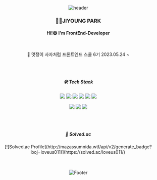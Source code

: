 <!--
**yxxung/yxxung** is a ✨ _special_ ✨ repository because its `README.md` (this file) appears on your GitHub profile.

Here are some ideas to get you started:

- 🔭 I’m currently working on ...
- 🌱 I’m currently learning ...
- 👯 I’m looking to collaborate on ...
- 🤔 I’m looking for help with ...
- 💬 Ask me about ...
- 📫 How to reach me: ...
- 😄 Pronouns: ...
- ⚡ Fun fact: ...
-->
<div align="center">
  
![header](https://capsule-render.vercel.app/api?type=waving&color=FFD159&height=200&section=header&text=welcome&fontSize=90&animation=fadeIn&fontAlignY=38&desc=JiYoung's%20GitHub%20Profile&descAlignY=51&descAlign=62&fontColor=FFFFFF)
  
<h3>👩‍💻JIYOUNG PARK</h3>  
<h4>Hi!😄 I'm FrontEnd-Developer</h4>

<br>
<p>🔭 멋쟁이 사자처럼 프론트엔드 스쿨 6기 2023.05.24 ~ </p>

<br><br>

<h5>🛠 Tech Stack</h5>


 <img src="https://img.shields.io/badge/javascript-F7DF1E?style=flat-square&logo=javascript&logoColor=black"> <img src="https://img.shields.io/badge/html5-E34F26?style=flat-square&logo=html5&logoColor=white"> <img src="https://img.shields.io/badge/css-1572B6?style=flat-square&logo=css3&logoColor=white">  <img src="https://img.shields.io/badge/vue.js-4FC08D?style=flat-square&logo=vue.js&logoColor=white">  <img src="https://img.shields.io/badge/react-61DAFB?style=flat-square&logo=react&logoColor=white"> <img src="https://img.shields.io/badge/mysql-4479A1?style=flat-square&logo=mysql&logoColor=white">

 <img src="https://img.shields.io/badge/bootstrap-7952B3?style=flat-square&logo=bootstrap&logoColor=white"> <img src="https://img.shields.io/badge/github-181717?style=flat-square&logo=github&logoColor=white"> <img src="https://img.shields.io/badge/GIT-F05032?style=flat-square&logo=git&logoColor=white">

<br><br>
<h5>💬 Solved.ac</h5>
[![Solved.ac Profile](http://mazassumnida.wtf/api/v2/generate_badge?boj=loveus011)](https://solved.ac/loveus011/)
 
 <br><br>
![Footer](https://capsule-render.vercel.app/api?type=waving&color=FFD159&height=100&section=footer)
